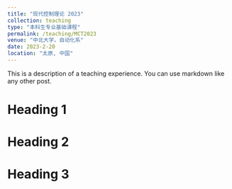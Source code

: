 ```yaml
---
title: "现代控制理论 2023"
collection: teaching
type: "本科生专业基础课程"
permalink: /teaching/MCT2023
venue: "中北大学，自动化系"
date: 2023-2-20
location: "太原, 中国"
---
```


This is a description of a teaching experience. You can use markdown like any other post.

Heading 1
======

Heading 2
======

Heading 3
======

